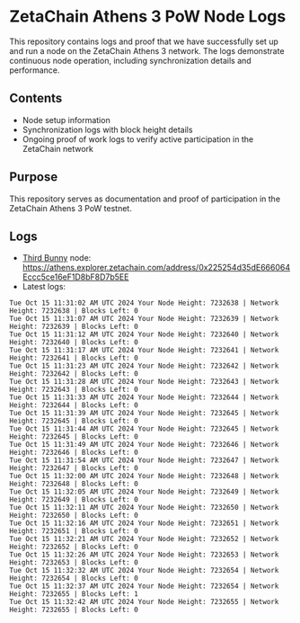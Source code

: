 # ZetaChain Athens 3 PoW Node Logs
This repository contains logs and proof that we have successfully set up and run a node on the ZetaChain Athens 3 network. The logs demonstrate continuous node operation, including synchronization details and performance.

## Contents
- Node setup information
- Synchronization logs with block height details
- Ongoing proof of work logs to verify active participation in the ZetaChain network

## Purpose
This repository serves as documentation and proof of participation in the ZetaChain Athens 3 PoW testnet.

## Logs

- [Third Bunny](https://thirdbunny.xyz/) node: https://athens.explorer.zetachain.com/address/0x225254d35dE666064Eccc5ce16eF1D8bF8D7b5EE
- Latest logs:
```
Tue Oct 15 11:31:02 AM UTC 2024 Your Node Height: 7232638 | Network Height: 7232638 | Blocks Left: 0
Tue Oct 15 11:31:07 AM UTC 2024 Your Node Height: 7232639 | Network Height: 7232639 | Blocks Left: 0
Tue Oct 15 11:31:12 AM UTC 2024 Your Node Height: 7232640 | Network Height: 7232640 | Blocks Left: 0
Tue Oct 15 11:31:17 AM UTC 2024 Your Node Height: 7232641 | Network Height: 7232641 | Blocks Left: 0
Tue Oct 15 11:31:23 AM UTC 2024 Your Node Height: 7232642 | Network Height: 7232642 | Blocks Left: 0
Tue Oct 15 11:31:28 AM UTC 2024 Your Node Height: 7232643 | Network Height: 7232643 | Blocks Left: 0
Tue Oct 15 11:31:33 AM UTC 2024 Your Node Height: 7232644 | Network Height: 7232644 | Blocks Left: 0
Tue Oct 15 11:31:39 AM UTC 2024 Your Node Height: 7232645 | Network Height: 7232645 | Blocks Left: 0
Tue Oct 15 11:31:44 AM UTC 2024 Your Node Height: 7232645 | Network Height: 7232645 | Blocks Left: 0
Tue Oct 15 11:31:49 AM UTC 2024 Your Node Height: 7232646 | Network Height: 7232646 | Blocks Left: 0
Tue Oct 15 11:31:54 AM UTC 2024 Your Node Height: 7232647 | Network Height: 7232647 | Blocks Left: 0
Tue Oct 15 11:32:00 AM UTC 2024 Your Node Height: 7232648 | Network Height: 7232648 | Blocks Left: 0
Tue Oct 15 11:32:05 AM UTC 2024 Your Node Height: 7232649 | Network Height: 7232649 | Blocks Left: 0
Tue Oct 15 11:32:11 AM UTC 2024 Your Node Height: 7232650 | Network Height: 7232650 | Blocks Left: 0
Tue Oct 15 11:32:16 AM UTC 2024 Your Node Height: 7232651 | Network Height: 7232651 | Blocks Left: 0
Tue Oct 15 11:32:21 AM UTC 2024 Your Node Height: 7232652 | Network Height: 7232652 | Blocks Left: 0
Tue Oct 15 11:32:26 AM UTC 2024 Your Node Height: 7232653 | Network Height: 7232653 | Blocks Left: 0
Tue Oct 15 11:32:32 AM UTC 2024 Your Node Height: 7232654 | Network Height: 7232654 | Blocks Left: 0
Tue Oct 15 11:32:37 AM UTC 2024 Your Node Height: 7232654 | Network Height: 7232655 | Blocks Left: 1
Tue Oct 15 11:32:42 AM UTC 2024 Your Node Height: 7232655 | Network Height: 7232655 | Blocks Left: 0
```

